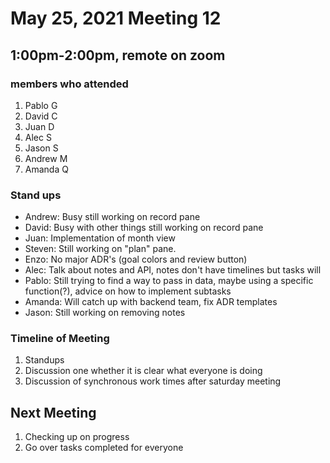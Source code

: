 # May 25, 2021 Meeting 12

## 1:00pm-2:00pm, remote on zoom

### members who attended
1. Pablo G
2. David C
3. Juan D
4. Alec S
6. Jason S
7. Andrew M
9. Amanda Q

### Stand ups
- Andrew: Busy still working on record pane
- David: Busy with other things still working on record pane
- Juan: Implementation of month view
- Steven: Still working on "plan" pane.
- Enzo: No major ADR's (goal colors and review button)
- Alec: Talk about notes and API, notes don't have timelines but tasks will 
- Pablo: Still trying to find a way to pass in data, maybe using a specific function(?), advice on how to implement subtasks
- Amanda: Will catch up with backend team, fix ADR templates
- Jason: Still working on removing notes

### Timeline of Meeting
1. Standups
2. Discussion one whether it is clear what everyone is doing
3. Discussion of synchronous work times after saturday meeting

## Next Meeting
1. Checking up on progress
2. Go over tasks completed for everyone